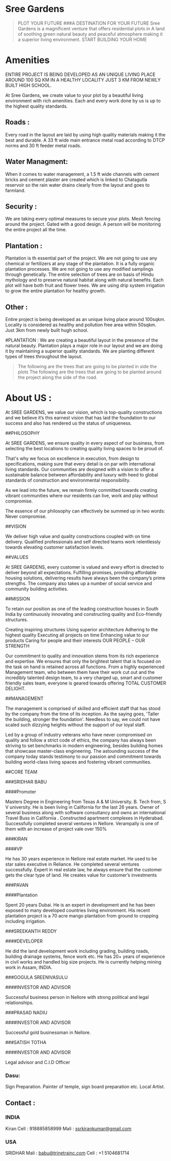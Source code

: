 # Sree Gardens
>PLOT YOUR FUTURE
###A DESTINATION FOR YOUR FUTURE
Sree Gardens is a magnificent venture that offers residential plots in A land of soothing green natural beauty and peaceful atmosphere making it a superior living environment.
START BUILDING YOUR HOME

#  Amenities
ENTIRE PROJECT IS BEING DEVELOPED AS AN UNIQUE LIVING PLACE AROUND 100 SQ KM IN A HEALTHY LOCALITY JUST 3 KM FROM NEWLY BUILT HIGH SCHOOL.

At Sree Gardens, we create value to your plot by a beautiful living environment with rich amenities. Each and every work done by us is up to the highest quality standards. 


## Roads : 
Every road in the layout are laid by using high quality materials making it the best and durable. A 33 ft wide main entrance metal road according to DTCP norms and 30 ft feeder metal roads.  

## Water Managment: 
When it comes to water management, a 1.5 ft wide channels with cement bricks and cement plaster are created which is linked to Chatagutla reservoir so the rain water drains clearly from the layout and goes to farmland.

## Security : 
We are taking every optimal measures to secure your plots. Mesh fencing around the project. Gated with a good design. A person will be monitoring the entire project all the time.

## Plantation : 
Plantation is th essential part of the project. We are not going to use any chemical or fertilizers at any stage of the plantation. It is a fully organic plantation processes. We are not going to use any modified samplings through genetically. The entire selection of trees are on basis of Hindu mythology and to preserve natural habitat along with natural benefits. Each plot will have both fruit and flower trees. We are using drip system irrigation to grow the entire plantation for healthy growth.

## Other :
 Entire project is being developed as an unique living place around 100sqkm. Locality is considered as healthy and pollution free area within 50sqkm. Just 3km from newly built hugh school.
 
#PLANTATION :
We are creating a beautiful layout in the presence of the natural beauty. Plantation plays a major role in our layout and we are doing it by maintaining a superior quality standards. We are planting different types of trees throughout the layout. 

>The following are the trees that are going to be planted in side the plots
>The following are the trees that are going to be planted around the project along the side of the road.
 
# About US :
At SREE GARDENS, we value our vision, which is top-quality constructions and we believe it’s this earnest vision that has laid the foundation to our success and also has rendered us the status of uniqueness.

##PHILOSOPHY

At SREE GARDENS, we ensure quality in every aspect of our business, from selecting the best locations to creating quality living spaces to be proud of.

That's why we focus on excellence in execution, from design to specifications, making sure that every detail is on par with international living standards. Our communities are designed with a vision to offer a sustainable balance between affordability and luxury with heed to global standards of construction and environmental responsibility.

 As we lead into the future, we remain firmly committed towards creating vibrant communities where our residents can live, work and play without compromise.

The essence of our philosophy can effectively be summed up in two words: Never compromise.

##VISION

We deliver high value and quality constructions coupled with on time delivery. Qualified professionals and self directed teams work relentlessly towards elevating customer satisfaction levels.

##VALUES

At SREE GARDENS, every customer is valued and every effort is directed to deliver beyond all expectations. Fulfilling promises, providing affordable housing solutions, delivering results have always been the company’s prime strengths. The company also takes up a number of social service and community building activities.

##MISSION

To retain our position as one of the leading construction houses in South India by continuously innovating and constructing quality and Eco-friendly structures.

Creating inspiring structures
Using superior architecture
Adhering to the highest quality
Executing all projects on time
Enhancing value to our products
Caring for people and their interests
OUR PEOPLE – OUR STRENGTH

Our commitment to quality and innovation stems from its rich experience and expertise. We ensures that only the brightest talent that is focused on the task on hand is retained across all functions. From a highly experienced Management team, who between them have their work cut out and the incredibly talented design team, to a very charged up, smart and customer friendly sales team, everyone is geared towards offering TOTAL CUSTOMER DELIGHT.

##MANAGEMENT

The management is comprised of skilled and efficient staff that has stood by the company from the time of its inception. As the saying goes, 'Taller the building, stronger the foundation'. Needless to say, we could not have scaled such dizzying heights without the support of our loyal staff.

Led by a group of industry veterans who have never compromised on quality and follow a strict code of ethics, the company has always been striving to set benchmarks in modern engineering, besides building homes that showcase master-class engineering. The astounding success of the company today stands testimony to our passion and commitment towards building world-class living spaces and fostering vibrant communities.

##CORE TEAM

###SRIDHAR BABU

####Promoter

Masters Degree in Engineering from Texas A & M University. B. Tech from, S V university. He is been living in California for the last 26 years. Owner of several business along with software consultancy and owns an international Travel Buss in California . Constructed apartment complexes in Hyderabad. Successfully completed several ventures in Nellore. Verampally is one of them with an increase of project vale over 150%

###KIRAN

####VP

He has 30 years experience in Nellore real estate market. He used to be star sales executive in Reliance. He completed several ventures successfully. Expert in real estate law, he always ensure that the customer gets the clear type of land. He creates value for customer’s investments

###PAVAN

####Plantation

Spent 20 years Dubai. He is an expert in development and he has been exposed to many developed countries living environment. His recent plantation project is a 70 acre mango plantation from ground to cropping including irrigation.

###SREEKANTH REDDY

####DEVELOPER

He did the land development work including grading, building roads, building drainage systems, fence work etc. He has 20+ years of experience in civil works and handled big size projects. He is currently helping mining work in Assam, INDIA.

###GOGULA SREENIVASULU

####INVESTOR AND ADVISOR

Successful business person in Nellore with strong political and legal relationships.

###PRASAD NADIU

####INVESTOR AND ADVISOR

Successful gold businessman in Nellore.

###SATISH TOTHA

####INVESTOR AND ADVISOR

Legal advisor and C.I.D Officer

### Dasu: 
Sign Preparation. Painter of temple, sign board preparation etc. Local Artist.


## Contact : 
### INDIA
Kiran 
Cell : 918885858999
Mali : ssrkirankumar@gmail.com
### USA
SRIDHAR
Mali : babu@trinetrainc.com
Cell : +1 5104681714
 


